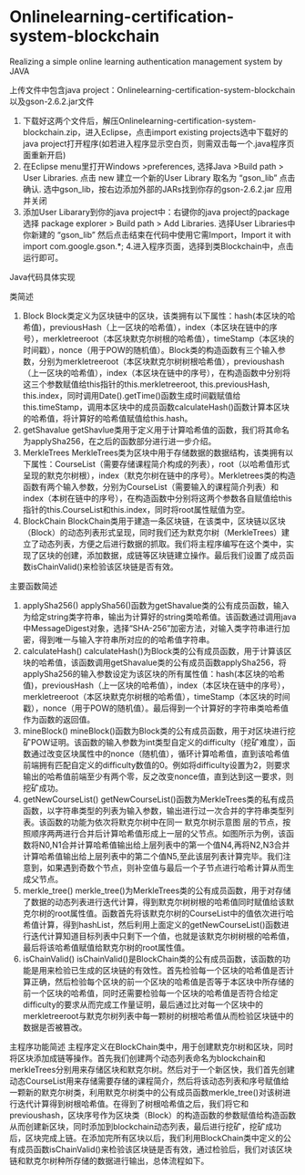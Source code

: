 # Onlinelearning-certification-system-blockchain
Realizing a simple online learning authentication management system by JAVA

上传文件中包含java project：Onlinelearning-certification-system-blockchain以及gson-2.6.2.jar文件
1. 下载好这两个文件后，解压Onlinelearning-certification-system-blockchain.zip，进入Eclipse，点击import existing projects选中下载好的java project打开程序(如若进入程序显示空白页，则需双击每一个.java程序页面重新开启)
2. 在Eclipse menu里打开Windows >preferences, 选择Java >Build path > User Libraries. 点击 new 建立一个新的User Library 取名为 “gson_lib” 点击确认. 选中gson_lib，按右边添加外部的JARs找到你存的gson-2.6.2.jar 应用并关闭
3. 添加User Libarary到你的java project中：右键你的java project的package选择 package explorer > Build path > Add Libraries. 选择User Libraries中你新建的 “gson_lib” 然后点击结束在代码中使用它需Import，Import it with import com.google.gson.*;
4.进入程序页面，选择到类Blockchain中，点击运行即可。

Java代码具体实现

类简述
1.	Block
Block类定义为区块链中的区块，该类拥有以下属性：hash(本区块的哈希值)，previousHash（上一区块的哈希值），index（本区块在链中的序号），merkletreeroot（本区块默克尔树根的哈希值），timeStamp（本区块的时间戳），nonce（用于POW的随机值）。Block类的构造函数有三个输入参数，分别为merkletreeroot（本区块默克尔树树根哈希值），previoushash（上一区块的哈希值），index（本区块在链中的序号），在构造函数中分别将这三个参数赋值给this指针的this.merkletreeroot, this.previousHash, this.index，同时调用Date().getTime()函数生成时间戳赋值给this.timeStamp，调用本区块中的成员函数calculateHash()函数计算本区块的哈希值，将计算好的哈希值赋值给this.hash。
2.	getShavalue
getShavlue类用于定义用于计算哈希值的函数，我们将其命名为applySha256，在之后的函数部分进行进一步介绍。
3.	MerkleTrees
MerkleTrees类为区块中用于存储数据的数据结构，该类拥有以下属性：CourseList（需要存储课程简介构成的列表），root（以哈希值形式呈现的默克尔树根），index（默克尔树在链中的序号）。Merkletrees类的构造函数有两个输入参数，分别为CourseList（需要输入的课程简介列表）和index（本树在链中的序号），在构造函数中分别将这两个参数各自赋值给this指针的this.CourseList和this.index，同时将root属性赋值为空。
4.	BlockChain
BlockChain类用于建造一条区块链，在该类中，区块链以区块（Block）的动态列表形式呈现，同时我们还为默克尔树（MerkleTrees）建立了动态列表，方便之后进行数据的抓取。我们将主程序编写在这个类中，实现了区块的创建，添加数据，成链等区块链建立操作。最后我们设置了成员函数isChainValid()来检验该区块链是否有效。

主要函数简述
1.	applySha256()
applySha56()函数为getShavalue类的公有成员函数，输入为给定string类字符串，输出为计算好的string类哈希值。该函数通过调用java中MessageDigest对象，选择“SHA-256”加密方法，对输入类字符串进行加密，得到唯一与输入字符串所对应的的哈希值字符串。
2.	calculateHash()
calculateHash()为Block类的公有成员函数，用于计算该区块的哈希值，该函数调用getShavalue类的公有成员函数applySha256，将applySha256的输入参数设定为该区块的所有属性值：hash(本区块的哈希值)，previousHash（上一区块的哈希值），index（本区块在链中的序号），merkletreeroot（本区块默克尔树根的哈希值），timeStamp（本区块的时间戳），nonce（用于POW的随机值）。最后得到一个计算好的字符串类哈希值作为函数的返回值。
3.	mineBlock()
mineBlock()函数为Block类的公有成员函数，用于对区块进行挖矿POW证明。该函数的输入参数为int类型自定义的difficulty（挖矿难度），函数通过改变区块属性中的nonce（随机值），循环计算哈希值，直到该哈希值前端拥有匹配自定义的difficulty数值的0。例如将difficulty设置为2，则要求输出的哈希值前端至少有两个零，反之改变nonce值，直到达到这一要求，则挖矿成功。
4.	getNewCourseList()
getNewCourseList()函数为MerkleTrees类的私有成员函数，以字符串类型的列表为输入参数，输出进行过一次合并的字符串类型列表。该函数的功能为依次将默克尔树中在同一
默克尔树示意图
层的节点，按照顺序两两进行合并后计算哈希值形成上一层的父节点。如图所示为例，该函数将N0,N1合并计算哈希值输出给上层列表中的第一个值N4,再将N2,N3合并计算哈希值输出给上层列表中的第二个值N5,至此该层列表计算完毕。我们注意到，如果遇到奇数个节点，则补空值与最后一个子节点进行哈希计算从而生成父节点。
5.	merkle_tree()
merkle_tree()为MerkleTrees类的公有成员函数，用于对存储了数据的动态列表进行迭代计算，得到默克尔树树根的哈希值同时赋值给该默克尔树的root属性值。函数首先将该默克尔树的CourseList中的值依次进行哈希值计算，得到hashList，然后利用上面定义的getNewCourseList()函数进行迭代计算知道目标列表中只剩下一个值，也就是该默克尔树树根的哈希值，最后将该哈希值赋值给默克尔树的root属性值。
6.	isChainValid()
isChainValid()是BlockChain类的公有成员函数，该函数的功能是用来检验已生成的区块链的有效性。首先检验每一个区块的哈希值是否计算正确，然后检验每个区块的前一个区块的哈希值是否等于本区块中所存储的前一个区块的哈希值，同时还需要检验每一个区块的哈希值是否符合给定difficulty的要求从而完成工作量证明，最后通过比对每一个区块中的merkletreeroot与默克尔树列表中每一颗树的树根哈希值从而检验区块链中的数据是否被篡改。

主程序功能简述
主程序定义在BlockChain类中，用于创建默克尔树和区块，同时将区块添加成链等操作。首先我们创建两个动态列表命名为blockchain和merkleTrees分别用来存储区块和默克尔树。然后对于一个新区快，我们首先创建动态CourseList用来存储需要存储的课程简介，然后将该动态列表和序号赋值给一颗新的默克尔树类，利用默克尔树类中的公有成员函数merkle_tree()对该树进行迭代计算得到树根哈希值。在得到了树根哈希值之后，我们将它和previoushash，区块序号作为区块类（Block）的构造函数的参数赋值给构造函数从而创建新区块，同时添加到blockchain动态列表，最后进行挖矿，挖矿成功后，区块完成上链。在添加完所有区块以后，我们利用BlockChain类中定义的公有成员函数isChainValid()来检验该区块链是否有效，通过检验后，我们对该区块链和默克尔树种所存储的数据进行输出，总体流程如下。
